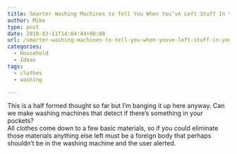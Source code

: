 ```yaml
---
title: Smarter Washing Machines to Tell You When You’ve Left Stuff In Your Pockets
author: Mike
type: post
date: 2010-03-11T14:04:44+00:00
url: /smarter-washing-machines-to-tell-you-when-youve-left-stuff-in-your-pockets/
categories:
  - Household
  - Ideas
tags:
  - clothes
  - washing

---
```

This is a half formed thought so far but I&#8217;m banging it up here anyway. Can we make washing machines that detect if there&#8217;s something in your pockets?  
All clothes come down to a few basic materials, so if you could eliminate those materials anything else left must be a foreign body that perhaps shouldn&#8217;t be in the washing machine and the user alerted.